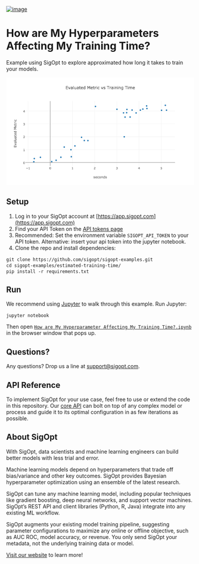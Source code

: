 [![image](https://sigopt.com/static/img/SigOpt_logo_horiz.png?raw=true)](https://sigopt.com)

# How are My Hyperparameters Affecting My Training Time?

Example using SigOpt to explore approximated how long it takes to train your models.

![alt tag](metric-vs-time.png)

## Setup

1. Log in to your SigOpt account at [https://app.sigopt.com](https://app.sigopt.com)
2. Find your API Token on the [API tokens page](https://app.sigopt.com/tokens)
3. Recommended: Set the environment variable `SIGOPT_API_TOKEN` to your API token. Alternative: insert your api token into the jupyter notebook.
4. Clone the repo and install dependencies:

```
git clone https://github.com/sigopt/sigopt-examples.git
cd sigopt-examples/estimated-training-time/
pip install -r requirements.txt
```

## Run

We recommend using [Jupyter](http://jupyter.readthedocs.org/en/latest/install.html) to walk through this example. Run Jupyter:

```
jupyter notebook
```

Then open [`How are My Hyperparameter Affecting My Training Time?.ipynb`](https://github.com/sigopt/sigopt-examples/blob/master/estimated-training-time/How%20are%20My%20Hyperparameters%20Affecting%20My%20Training%20Time%3F.ipynb) in the browser window that pops up.

## Questions?
Any questions? Drop us a line at [support@sigopt.com](mailto:support@sigopt.com).

## API Reference
To implement SigOpt for your use case, feel free to use or extend the code in this repository. Our [core API](https://sigopt.com/docs) can bolt on top of any complex model or process and guide it to its optimal configuration in as few iterations as possible.

## About SigOpt

With SigOpt, data scientists and machine learning engineers can build better models with less trial and error.

Machine learning models depend on hyperparameters that trade off bias/variance and other key outcomes. SigOpt provides Bayesian hyperparameter optimization using an ensemble of the latest research.

SigOpt can tune any machine learning model, including popular techniques like gradient boosting, deep neural networks, and support vector machines. SigOpt’s REST API and client libraries (Python, R, Java) integrate into any existing ML workflow.

SigOpt augments your existing model training pipeline, suggesting parameter configurations to maximize any online or offline objective, such as AUC ROC, model accuracy, or revenue. You only send SigOpt your metadata, not the underlying training data or model.

[Visit our website](https://sigopt.com) to learn more!
